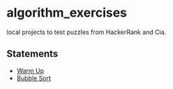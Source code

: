 # algorithm_exercises
local projects to test puzzles from HackerRank and Cia.

## Statements 
* [Warm Up](statements/warmup.md)
* [Bubble Sort](statements/bubblesort.md)

